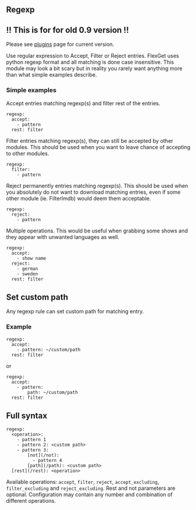 ## Regexp

## !! This is for for old 0.9 version !!

Please see [plugins](/Plugins) page for current version.

Use regular expression to Accept, Filter or Reject entries. FlexGet uses python regexp format and all matching is done case insensitive. This module may look a bit scary but in reality you rarely want anything more than what simple examples describe.

### Simple examples

Accept entries matching regexp(s) and filter rest of the entries.

```
regexp:
  accept:
    - pattern
  rest: filter
```

Filter entries matching regexp(s), they can still be accepted by other modules. This should be used when you want to leave chance of accepting to other modules.

```
regexp:
  filter:
    - pattern
```

Reject permanently entries matching regexp(s). This should be used when you absolutely do not want to download matching entries, even if some other module (ie. FilterImdb) would deem them acceptable.

```
regexp:
  reject:
    - pattern
```

Multiple operations. This would be useful when grabbing some shows and they appear with unwanted languages as well.

```
regexp:
  accept:
    - show name
  reject:
    - german
    - sweden
  rest: filter
```

## Set custom path

Any regexp rule can set custom path for matching entry.

### Example

```
regexp:
  accept: 
    - pattern: ~/custom/path
  rest: filter
```

or

```
regexp:
  accept: 
    - pattern:
        path: ~/custom/path
  rest: filter
```

## Full syntax

```
regexp:
  <operation>:
    - pattern 1
    - pattern 2: <custom path>
    - pattern 3:
        [not](/not):
          - pattern 4
        [path](/path): <custom path>
  [rest](/rest): <operation>
```

Available operations: `accept`, `filter`, `reject`, `accept_excluding`, `filter_excluding` and `reject_excluding`.
Rest and not parameters are optional. Configuration may contain any number and combination of different operations.
